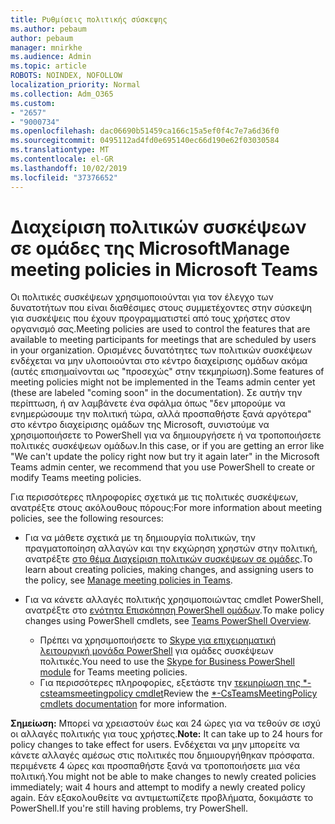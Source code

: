 ```yaml
---
title: Ρυθμίσεις πολιτικής σύσκεψης
ms.author: pebaum
author: pebaum
manager: mnirkhe
ms.audience: Admin
ms.topic: article
ROBOTS: NOINDEX, NOFOLLOW
localization_priority: Normal
ms.collection: Adm_O365
ms.custom:
- "2657"
- "9000734"
ms.openlocfilehash: dac06690b51459ca166c15a5ef0f4c7e7a6d36f0
ms.sourcegitcommit: 0495112ad4fd0e695140ec66d190e62f03030584
ms.translationtype: MT
ms.contentlocale: el-GR
ms.lasthandoff: 10/02/2019
ms.locfileid: "37376652"
---
```

# <a name="manage-meeting-policies-in-microsoft-teams"></a><span data-ttu-id="79b1c-102">Διαχείριση πολιτικών συσκέψεων σε ομάδες της Microsoft</span><span class="sxs-lookup"><span data-stu-id="79b1c-102">Manage meeting policies in Microsoft Teams</span></span>

<span data-ttu-id="79b1c-103">Οι πολιτικές συσκέψεων χρησιμοποιούνται για τον έλεγχο των δυνατοτήτων που είναι διαθέσιμες στους συμμετέχοντες στην σύσκεψη για συσκέψεις που έχουν προγραμματιστεί από τους χρήστες στον οργανισμό σας.</span><span class="sxs-lookup"><span data-stu-id="79b1c-103">Meeting policies are used to control the features that are available to meeting participants for meetings that are scheduled by users in your organization.</span></span> <span data-ttu-id="79b1c-104">Ορισμένες δυνατότητες των πολιτικών συσκέψεων ενδέχεται να μην υλοποιούνται στο κέντρο διαχείρισης ομάδων ακόμα (αυτές επισημαίνονται ως "προσεχώς" στην τεκμηρίωση).</span><span class="sxs-lookup"><span data-stu-id="79b1c-104">Some features of meeting policies might not be implemented in the Teams admin center yet (these are labeled "coming soon" in the documentation).</span></span> <span data-ttu-id="79b1c-105">Σε αυτήν την περίπτωση, ή αν λαμβάνετε ένα σφάλμα όπως "δεν μπορούμε να ενημερώσουμε την πολιτική τώρα, αλλά προσπαθήστε ξανά αργότερα" στο κέντρο διαχείρισης ομάδων της Microsoft, συνιστούμε να χρησιμοποιήσετε το PowerShell για να δημιουργήσετε ή να τροποποιήσετε πολιτικές συσκέψεων ομάδων.</span><span class="sxs-lookup"><span data-stu-id="79b1c-105">In this case, or if you are getting an error like "We can't update the policy right now but try it again later" in the Microsoft Teams admin center, we recommend that you use PowerShell to create or modify Teams meeting policies.</span></span> 

<span data-ttu-id="79b1c-106">Για περισσότερες πληροφορίες σχετικά με τις πολιτικές συσκέψεων, ανατρέξτε στους ακόλουθους πόρους:</span><span class="sxs-lookup"><span data-stu-id="79b1c-106">For more information about meeting policies, see the following resources:</span></span>

- <span data-ttu-id="79b1c-107">Για να μάθετε σχετικά με τη δημιουργία πολιτικών, την πραγματοποίηση αλλαγών και την εκχώρηση χρηστών στην πολιτική, ανατρέξτε [στο θέμα Διαχείριση πολιτικών συσκέψεων σε ομάδες](https://docs.microsoft.com/en-us/microsoftteams/meeting-policies-in-teams).</span><span class="sxs-lookup"><span data-stu-id="79b1c-107">To learn about creating policies, making changes, and assigning users to the policy, see [Manage meeting policies in Teams](https://docs.microsoft.com/en-us/microsoftteams/meeting-policies-in-teams).</span></span>

- <span data-ttu-id="79b1c-108">Για να κάνετε αλλαγές πολιτικής χρησιμοποιώντας cmdlet PowerShell, ανατρέξτε στο [ενότητα Επισκόπηση PowerShell ομάδων](https://docs.microsoft.com/microsoftteams/teams-powershell-overview).</span><span class="sxs-lookup"><span data-stu-id="79b1c-108">To make policy changes using PowerShell cmdlets, see [Teams PowerShell Overview](https://docs.microsoft.com/microsoftteams/teams-powershell-overview).</span></span> 
    - <span data-ttu-id="79b1c-109">Πρέπει να χρησιμοποιήσετε το [Skype για επιχειρηματική λειτουργική μονάδα PowerShell](https://www.microsoft.com/download/details.aspx?id=39366) για ομάδες συσκέψεων πολιτικές.</span><span class="sxs-lookup"><span data-stu-id="79b1c-109">You need to use the [Skype for Business PowerShell module](https://www.microsoft.com/download/details.aspx?id=39366) for Teams meeting policies.</span></span> 
    - <span data-ttu-id="79b1c-110">Για περισσότερες πληροφορίες, εξετάστε την [τεκμηρίωση της \*-csteamsmeetingpolicy cmdlet](https://docs.microsoft.com/search/?search=CsTeamsMeetingPolicy&view=skype-ps)</span><span class="sxs-lookup"><span data-stu-id="79b1c-110">Review the [\*-CsTeamsMeetingPolicy cmdlets documentation](https://docs.microsoft.com/search/?search=CsTeamsMeetingPolicy&view=skype-ps) for more information.</span></span>

<span data-ttu-id="79b1c-111">**Σημείωση:** Μπορεί να χρειαστούν έως και 24 ώρες για να τεθούν σε ισχύ οι αλλαγές πολιτικής για τους χρήστες.</span><span class="sxs-lookup"><span data-stu-id="79b1c-111">**Note:** It can take up to 24 hours for policy changes to take effect for users.</span></span> <span data-ttu-id="79b1c-112">Ενδέχεται να μην μπορείτε να κάνετε αλλαγές αμέσως στις πολιτικές που δημιουργήθηκαν πρόσφατα. περιμένετε 4 ώρες και προσπαθήστε ξανά να τροποποιήσετε μια νέα πολιτική.</span><span class="sxs-lookup"><span data-stu-id="79b1c-112">You might not be able to make changes to newly created policies immediately; wait 4 hours and attempt to modify a newly created policy again.</span></span> <span data-ttu-id="79b1c-113">Εάν εξακολουθείτε να αντιμετωπίζετε προβλήματα, δοκιμάστε το PowerShell.</span><span class="sxs-lookup"><span data-stu-id="79b1c-113">If you're still having problems, try PowerShell.</span></span>  